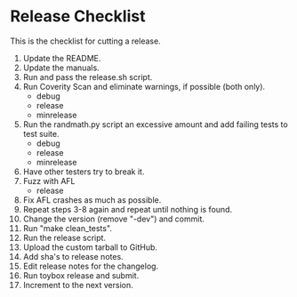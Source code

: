 # Release Checklist

This is the checklist for cutting a release.

1.	Update the README.
2.	Update the manuals.
3.	Run and pass the release.sh script.
4.	Run Coverity Scan and eliminate warnings, if possible (both only).
	* debug
	* release
	* minrelease
5.	Run the randmath.py script an excessive amount and add failing tests to
	test suite.
	* debug
	* release
	* minrelease
6.	Have other testers try to break it.
7.	Fuzz with AFL
	* release
8.	Fix AFL crashes as much as possible.
9.	Repeat steps 3-8 again and repeat until nothing is found.
10.	Change the version (remove "-dev") and commit.
10.	Run "make clean_tests".
11.	Run the release script.
12.	Upload the custom tarball to GitHub.
13.	Add sha's to release notes.
14.	Edit release notes for the changelog.
15.	Run toybox release and submit.
16.	Increment to the next version.
